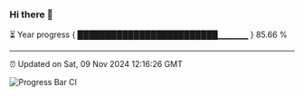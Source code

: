 ### Hi there 👋

⏳ Year progress { █████████████████████████▁▁▁▁▁ } 85.66 %

---

⏰ Updated on Sat, 09 Nov 2024 12:16:26 GMT

![Progress Bar CI](https://github.com/Shyam-Makwana/GitHub-Actions-Demo/workflows/Progress%20Bar%20CI/badge.svg)

